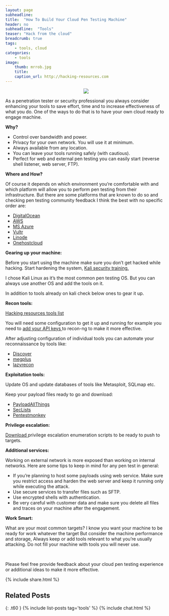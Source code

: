 ```yaml
---
layout: page
subheadline: 
title:  "How To Build Your Cloud Pen Testing Machine"
header: no
subheadline:  "Tools"
teaser: "Hack from the cloud"
breadcrumb: true
tags:
    - tools, cloud
categories:
    - tools
image:
    thumb: mrrob.jpg
    title: 
    caption_url: http://hacking-resources.com
---
```


<p align="center">
  <img src="https://raw.githubusercontent.com/eslam-mohamed-reda/HackingResources/master/images/mrrob.jpg">
</p>

<p>As a penetration tester or security professional you always consider enhancing your tools to save effort, time and to increase effectiveness of what you do. One of the ways to do that is to have your own cloud ready to engage machine. </p>
<p><strong>Why?</strong></p>
<ul>
<li>Control over bandwidth and power.</li>
<li>Privacy for your own network. You will use it at minimum.</li>
<li>Always available from any location.</li>
<li>You can leave your tools running safely (with cautious).</li>
<li>Perfect for web and external pen testing you can easily start (reverse shell listener, web server, FTP).</li>
</ul>
<p><strong>Where and How?</strong></p>
<p>Of course it depends on which environment you’re comfortable with and which platform will allow you to perform pen testing from their infrastructure. But there are some platforms that are known to do so and checking pen testing community feedback I think the best with no specific order are:</p>
<ul>
<li><a href="https://www.kali.org/news/kali-linux-in-the-digitalocean-cloud/" target="_blank">DigitalOcean</a></li>
<li><a href="https://aws.amazon.com/marketplace/pp/B01M26MMTT" target="_blank">AWS</a></li>
<li><a href="https://blogs.msdn.microsoft.com/azuresecurity/2016/08/29/pen-testing-from-azure-virtual-machines/" target="_blank">MS Azure</a></li>
<li><a href="https://www.vultr.com/" target="_blank">Vultr</a></li>
<li><a href="https://www.linode.com/distributions/" target="_blank">Linode</a></li>
<li><a href="https://onehostcloud.hosting/kali-linux-vps-hosting/" target="_blank">Onehostcloud</a></li>
</ul>
<p><strong>Gearing up your machine:</strong></p>
<p>Before you start using the machine make sure you don’t get hacked while hacking. Start hardening the system, <a href="https://kali.training/lessons/7-securing-and-monitoring-kali/" target="_blank">Kali security training.</a></p>
<p>I chose Kali Linux as it’s the most common pen testing OS. But you can always use another OS and add the tools on it.</p>
<p>In addition to tools already on kali check below ones to gear it up.</p>
<p><strong>Recon tools:</strong></p>
<p><a href="https://hacking-resources.com/Red-Team-Arsenal.html#web-penetration-testing-tools" target="_blank">Hacking resources tools list</a></p>
<p>You will need some configuration to get it up and running for example you need to <a href="https://github.com/lanmaster53/recon-ng-marketplace/wiki/API-Keys" target="_blank">add your API keys </a> to recon-ng to make it more effective.</p>
<p>After adjusting configuration of individual tools you can automate your reconnaissance by tools like:</p>
<ul>
<li><a href="https://github.com/leebaird/discover" target="_blank">Discover</a></li>
<li><a href="https://github.com/EdOverflow/megplus" target="_blank">megplus</a></li>
<li><a href="https://github.com/nahamsec/lazyrecon" target="_blank">lazyrecon</a></li>
</ul>
<p><strong>Exploitation tools:</strong></p>
<p>Update OS and update databases of tools like Metasploit, SQLmap etc.</p>
<p>Keep your payload files ready to go and download:</p>
<ul>
<li><a href="https://github.com/swisskyrepo/PayloadsAllTheThings" target="_blank">PayloadAllThings</a></li>
<li><a href="https://github.com/danielmiessler/SecLists" target="_blank">SecLists</a></li>
<li><a href="http://pentestmonkey.net/cheat-sheet/shells/reverse-shell-cheat-sheet" target="_blank">Pentestmonkey</a></li>
</ul>
<p><strong>Privilege escalation: </strong></p>
<p><a href="https://hacking-resources.com/Red-Team-Arsenal.html#privilege-escalation" target="_blank">Download </a> privilege escalation enumeration scripts to be ready to push to targets.</p>
<p><strong>Additional services:</strong></p>
<p>Working on external network is more exposed than working on internal networks. Here are some tips to keep in mind for any pen test in general:</p>
<ul>
<li>If you’re planning to host some payloads using web service.
Make sure you restrict access and harden the web server and keep it running only while executing the attack.
</li>
<li>Use secure services to transfer files such as SFTP.</li>
<li>Use encrypted shells with authentication.</li>
<li>Be very careful with customer data and make sure you delete all files and traces on your machine after the engagement.</li>
</ul>

<p><strong>Work Smart: </strong></p>
<p>What are your most common targets? I know you want your machine to be ready for work whatever the target 
But consider the machine performance and storage, Always keep or add tools relevant to what you’re usually attacking. Do not fill your machine with tools you will never use.
</p>
<br>
<p>Please feel free provide feedback about your cloud pen testing experience or additional ideas to make it more effective.</p>

{% include share.html %}

## Related Posts 
{: .t60 }
{% include list-posts tag='tools' %}
{% include chat.html %}
